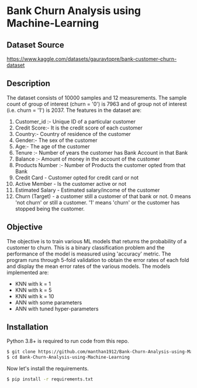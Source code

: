 # Bank Churn Analysis using Machine-Learning

## Dataset Source
https://www.kaggle.com/datasets/gauravtopre/bank-customer-churn-dataset

## Description
The dataset consists of 10000 samples and 12 measurements.
The sample count of group of interest (churn = '0') is 7963 and of group not of interest (i.e. churn = '1') is 2037. 
The features in the dataset are:
1. Customer_id :- Unique ID of a particular customer
2. Credit Score:- It is the credit score of each customer
3. Country:- Country of residence of the customer
4. Gender:- The sex of the customer
5. Age:- The age of the customer
6. Tenure :- Number of years the customer has Bank Account in that Bank
7. Balance :- Amount of money in the account of the customer
8. Products Number :- Number of Products the customer opted from that Bank
9. Credit Card - Customer opted for credit card or not
10. Active Member - Is the customer active or not
11. Estimated Salary - Estimated salary/income of the customer
12. Churn (Target) - a customer still a customer of that bank or not. 0 means 'not churn' or still a customer. '1' means 'churn' or the customer has stopped being the customer.


## Objective
The objective is to train various ML models that returns the probability of a customer to churn. This is a binary classification problem and the performance of the model is measured using 'accuracy' metric. The program runs through 5-fold validation to obtain the error rates of each fold and display the mean error rates of the various models.
The models implemented are:
* KNN with k = 1
* KNN with k = 5
* KNN with k = 10
* ANN with some parameters
* ANN with tuned hyper-parameters


## Installation
Python 3.8+ is required to run code from this repo.
```bash 
$ git clone https://github.com/manthan1912/Bank-Churn-Analysis-using-Machine-Learning.git
$ cd Bank-Churn-Analysis-using-Machine-Learning
```

Now let's install the requirements. 

```bash
$ pip install -r requirements.txt
```
